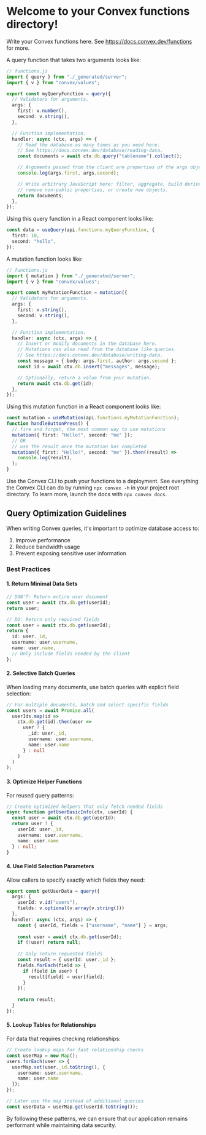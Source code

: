 # Welcome to your Convex functions directory!

Write your Convex functions here.
See https://docs.convex.dev/functions for more.

A query function that takes two arguments looks like:

```ts
// functions.js
import { query } from "./_generated/server";
import { v } from "convex/values";

export const myQueryFunction = query({
  // Validators for arguments.
  args: {
    first: v.number(),
    second: v.string(),
  },

  // Function implementation.
  handler: async (ctx, args) => {
    // Read the database as many times as you need here.
    // See https://docs.convex.dev/database/reading-data.
    const documents = await ctx.db.query("tablename").collect();

    // Arguments passed from the client are properties of the args object.
    console.log(args.first, args.second);

    // Write arbitrary JavaScript here: filter, aggregate, build derived data,
    // remove non-public properties, or create new objects.
    return documents;
  },
});
```

Using this query function in a React component looks like:

```ts
const data = useQuery(api.functions.myQueryFunction, {
  first: 10,
  second: "hello",
});
```

A mutation function looks like:

```ts
// functions.js
import { mutation } from "./_generated/server";
import { v } from "convex/values";

export const myMutationFunction = mutation({
  // Validators for arguments.
  args: {
    first: v.string(),
    second: v.string(),
  },

  // Function implementation.
  handler: async (ctx, args) => {
    // Insert or modify documents in the database here.
    // Mutations can also read from the database like queries.
    // See https://docs.convex.dev/database/writing-data.
    const message = { body: args.first, author: args.second };
    const id = await ctx.db.insert("messages", message);

    // Optionally, return a value from your mutation.
    return await ctx.db.get(id);
  },
});
```

Using this mutation function in a React component looks like:

```ts
const mutation = useMutation(api.functions.myMutationFunction);
function handleButtonPress() {
  // fire and forget, the most common way to use mutations
  mutation({ first: "Hello!", second: "me" });
  // OR
  // use the result once the mutation has completed
  mutation({ first: "Hello!", second: "me" }).then((result) =>
    console.log(result),
  );
}
```

Use the Convex CLI to push your functions to a deployment. See everything
the Convex CLI can do by running `npx convex -h` in your project root
directory. To learn more, launch the docs with `npx convex docs`.

## Query Optimization Guidelines

When writing Convex queries, it's important to optimize database access to:
1. Improve performance 
2. Reduce bandwidth usage
3. Prevent exposing sensitive user information

### Best Practices

#### 1. Return Minimal Data Sets
```ts
// DON'T: Return entire user document
const user = await ctx.db.get(userId);
return user;

// DO: Return only required fields
const user = await ctx.db.get(userId);
return {
  id: user._id,
  username: user.username,
  name: user.name,
  // Only include fields needed by the client
};
```

#### 2. Selective Batch Queries
When loading many documents, use batch queries with explicit field selection:
```ts
// For multiple documents, batch and select specific fields
const users = await Promise.all(
  userIds.map(id => 
    ctx.db.get(id).then(user => 
      user ? {
        _id: user._id,
        username: user.username,
        name: user.name
      } : null
    )
  )
);
```

#### 3. Optimize Helper Functions
For reused query patterns:
```ts
// Create optimized helpers that only fetch needed fields
async function getUserBasicInfo(ctx, userId) {
  const user = await ctx.db.get(userId);
  return user ? {
    userId: user._id,
    username: user.username,
    name: user.name
  } : null;
}
```

#### 4. Use Field Selection Parameters
Allow callers to specify exactly which fields they need:
```ts
export const getUserData = query({
  args: { 
    userId: v.id("users"),
    fields: v.optional(v.array(v.string()))
  },
  handler: async (ctx, args) => {
    const { userId, fields = ["username", "name"] } = args;
    
    const user = await ctx.db.get(userId);
    if (!user) return null;
    
    // Only return requested fields
    const result = { userId: user._id };
    fields.forEach(field => {
      if (field in user) {
        result[field] = user[field];
      }
    });
    
    return result;
  }
});
```

#### 5. Lookup Tables for Relationships
For data that requires checking relationships:
```ts
// Create lookup maps for fast relationship checks
const userMap = new Map();
users.forEach(user => {
  userMap.set(user._id.toString(), {
    username: user.username,
    name: user.name
  });
});

// Later use the map instead of additional queries
const userData = userMap.get(userId.toString());
```

By following these patterns, we can ensure that our application remains performant while maintaining data security.
